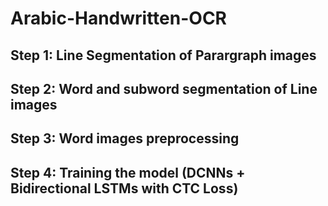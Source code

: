 # Arabic-Handwritten-OCR
## Step 1: Line Segmentation of Parargraph images
## Step 2: Word and subword segmentation of Line images
## Step 3: Word images preprocessing
## Step 4: Training the model (DCNNs + Bidirectional LSTMs with CTC Loss)

